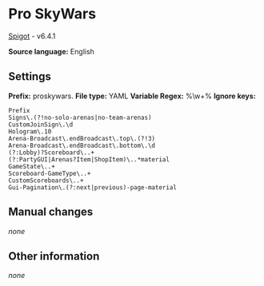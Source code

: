 # Pro SkyWars

[Spigot](https://www.spigotmc.org/resources/pro-skywars-10-off-solo-teams-kits-cages-trails-perks-mysterybox-hologram-refills.30170/) - v6.4.1

**Source language:** English

## Settings

**Prefix:** proskywars.
**File type:** YAML
**Variable Regex:** %\w+%
**Ignore keys:**

```
Prefix
Signs\.(?!no-solo-arenas|no-team-arenas)
CustomJoinSign\.\d
Hologram\.10
Arena-Broadcast\.endBroadcast\.top\.(?!3)
Arena-Broadcast\.endBroadcast\.bottom\.\d
(?:Lobby)?Scoreboard\..+
(?:PartyGUI|Arenas?Item|ShopItem)\..*material
GameState\..+
Scoreboard-GameType\..+
CustomScoreboards\..+
Gui-Pagination\.(?:next|previous)-page-material
```

## Manual changes

_none_

## Other information

_none_
